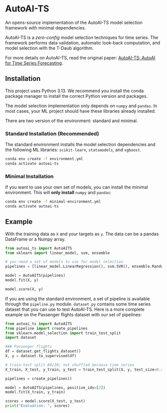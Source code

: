 # AutoAI-TS

An opens-source implementation of the AutoAI-TS model selection framework with minimal dependencies.

AutoAI-TS is a *zero-config* model selection techniques for time series.
The framework performs data validation, automatic look-back computation, and model selection with the T-Daub algorithm.

For more details on AutoAI-TS, read the original paper: [AutoAI-TS: AutoAI for Time Series Forecasting](https://dl.acm.org/doi/10.1145/3448016.3457557).

## Installation

This project uses Python 3.13.
We recommend you install the conda package manager to install the correct Python version and packages.

The model selection implementation only depends on `numpy` and `pandas`.
In most cases, your ML project should have these libraries already installed.

There are two version of the environment: standard and minimal.

### Standard Installation (Recommended)

The standard environment installs the model selection dependencies and the following ML libraries: `scikit-learn`, `statsmodels`, and `xgboost`.

```sh
conda env create -f environment.yml
conda activate autoai-ts
```

### Minimal Installation

If you want to use your own set of models, you can install the minimal environment.
This will **only install** `numpy` and `pandas`:

```sh
conda env create -f minimal-environment.yml
conda activate autoai-ts
```

## Example

With the training data as `X` and your targets as `y`.
The data can be a pandas DataFrame or a Numpy array.

```py
from autoai_ts import AutoAITS
from sklearn import linear_model, svm, ensemble

# you need a set of models to use for model selection
pipelines = [linear_model.LinearRegression(), svm.SVR(), ensemble.RandomForestRegressor()]

model = AutoAITS(pipelines)
model.fit(X, y)

model.score(X, y)
```

If you are using the standard environment, a set of pipeline is available through the `pipeline.py` module.
`dataset.py` contains some time series dataset that you can use to test AutoAI-TS.
Here is a more complete example on the Passenger flights dataset with our set of pipelines:

```py
from autoai_ts import AutoAITS
from pipeline import create_pipelines
from sklearn.model_selection import train_test_split
import dataset

### Passenger flights
df = dataset.get_flights_dataset()
X, y = dataset.to_supervised(df)

# train-test split 80/20; not shuffled because time series
X_train, X_test, y_train, y_test = train_test_split(X, y, test_size=0.2, shuffle=False)

pipelines = create_pipelines()

model = AutoAITS(pipelines, positive_idx=[2])
model.fit(X_train, y_train)

scores = model.score(X_test, y_test)
print("Evaluation: ", scores)
```
